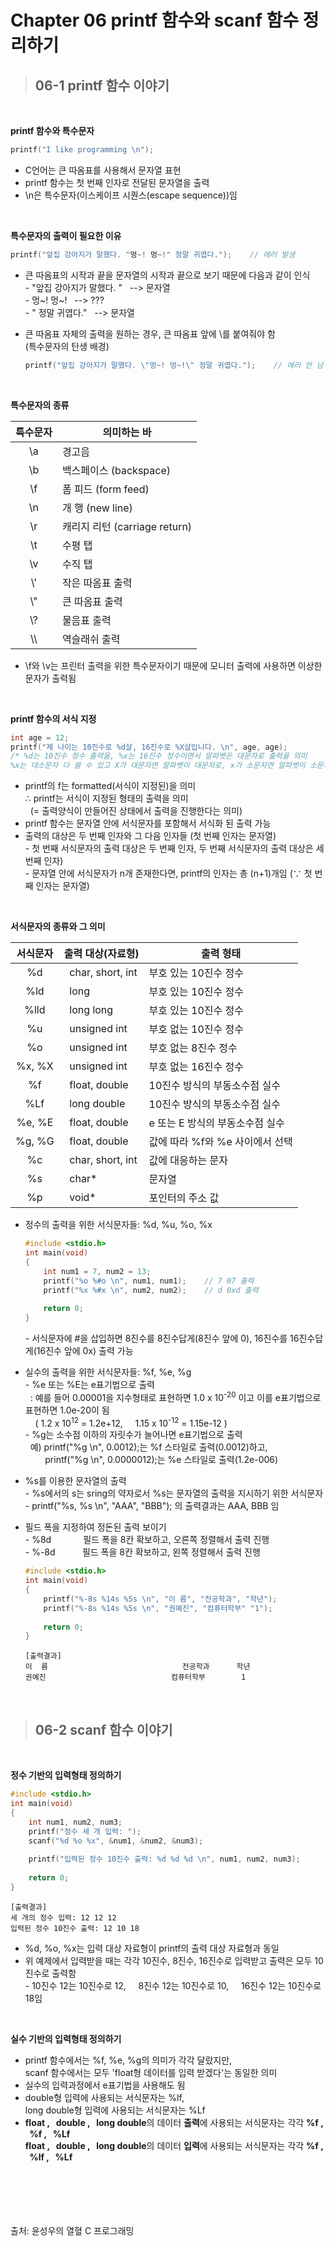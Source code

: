 # **Chapter 06 printf 함수와 scanf 함수 정리하기**
> ## 06-1 printf 함수 이야기

<br>

**printf 함수와 특수문자**

```c
printf("I like programming \n");
```

* C언어는 큰 따옴표를 사용해서 문자열 표현
* printf 함수는 첫 번째 인자로 전달된 문자열을 출력
* \\n은 특수문자(이스케이프 시퀀스(escape sequence))임

<br>

**특수문자의 출력이 필요한 이유**

```c
printf("앞집 강아지가 말했다. "멍~! 멍~!" 정말 귀엽다.");    // 에러 발생
```

* 큰 따옴표의 시작과 끝을 문자열의 시작과 끝으로 보기 때문에 다음과 같이 인식  
\- "앞집 강아지가 말했다. " &nbsp; --> 문자열  
\- 멍~! 멍~! &nbsp; --> ???  
\- " 정말 귀엽다." &nbsp; --> 문자열
* 큰 따옴표 자체의 출력을 원하는 경우, 큰 따옴표 앞에 \\를 붙여줘야 함  
(특수문자의 탄생 배경)  
    
    ```c
    printf("앞집 강아지가 말했다. \"멍~! 멍~!\" 정말 귀엽다.");    // 에러 안 남​
    ```

<br>

**특수문자의 종류**

| 특수문자 | 의미하는 바 |
| :---: | --- |
| \\a | 경고음 |
| \\b | 백스페이스 (backspace) |
| \\f | 폼 피드 (form feed) |
| \\n | 개 행 (new line) |
| \\r | 캐리지 리턴 (carriage return) |
| \\t | 수평 탭 |
| \\v | 수직 탭 |
| \\' | 작은 따옴표 출력 |
| \\" | 큰 따옴표 출력 |
| \\? | 물음표 출력 |
| \\\\ | 역슬래쉬 출력 |

* \\f와 \\v는 프린터 출력을 위한 특수문자이기 때문에 모니터 출력에 사용하면 이상한 문자가 출력됨

<br>

**printf 함수의 서식 지정**

```c
int age = 12;
printf("제 나이는 10진수로 %d살, 16진수로 %X살입니다. \n", age, age);
/* %d는 10진수 정수 출력을, %x는 16진수 정수이면서 알파벳은 대문자로 출력을 의미
%x는 대소문자 다 쓸 수 있고 X가 대문자면 알파벳이 대문자로, x가 소문자면 알파벳이 소문자로 출력됨 */
```

* printf의 f는 formatted(서식이 지정된)을 의미  
∴ printf는 서식이 지정된 형태의 출력을 의미  
&nbsp; (= 출력양식이 만들어진 상태에서 출력을 진행한다는 의미)
* printf 함수는 문자열 안에 서식문자를 포함해서 서식화 된 출력 가능
* 출력의 대상은 두 번째 인자와 그 다음 인자들 (첫 번째 인자는 문자열)  
\- 첫 번째 서식문자의 출력 대상은 두 번째 인자, 두 번째 서식문자의 출력 대상은 세 번째 인자)  
\- 문자열 안에 서식문자가 n개 존재한다면, printf의 인자는 총 (n+1)개임 (∵ 첫 번째 인자는 문자열)

<br>

**서식문자의 종류와 그 의미**

| 서식문자 | 출력 대상(자료형) | 출력 형태 |
| :---: | --- | --- |
| %d | &nbsp; char, short, int | 부호 있는 10진수 정수 |
| %ld | &nbsp; long | 부호 있는 10진수 정수 |
| %lld | &nbsp; long long | 부호 있는 10진수 정수 |
| %u | &nbsp; unsigned int | 부호 없는 10진수 정수 |
| %o | &nbsp; unsigned int | 부호 없는 8진수 정수 |
| %x, %X | &nbsp; unsigned int | 부호 없는 16진수 정수 |
| %f | &nbsp; float, double | 10진수 방식의 부동소수점 실수 |
| %Lf | &nbsp; long double | 10진수 방식의 부동소수점 실수 |
| %e, %E | &nbsp; float, double | e 또는 E 방식의 부동소수점 실수 |
| %g, %G | &nbsp; float, double | 값에 따라 %f와 %e 사이에서 선택 |
| %c | &nbsp; char, short, int | 값에 대응하는 문자 |
| %s | &nbsp; char\* | 문자열 |
|  %p | &nbsp; void\* | 포인터의 주소 값 |

* 정수의 출력을 위한 서식문자들: %d, %u, %o, %x  
    
    ```c
    #include <stdio.h>
    int main(void)
    {
        int num1 = 7, num2 = 13;
        printf("%o %#o \n", num1, num1);    // 7 07 출력
        printf("%x %#x \n", num2, num2);    // d 0xd 출력
        
        return 0;
    }
    ```
    
    \- 서식문자에 #을 삽입하면 8진수를 8진수답게(8진수 앞에 0), 16진수를 16진수답게(16진수 앞에 0x) 출력 가능
* 실수의 출력을 위한 서식문자들: %f, %e, %g  
\- %e 또는 %E는 e표기법으로 출력  
&nbsp; : 예를 들어 0.00001을 지수형태로 표현하면 1.0 x 10<sup>-20</sup> 이고 이를 e표기법으로 표현하면 1.0e-20이 됨  
&nbsp; &nbsp; ( 1.2 x 10<sup>12</sup> = 1.2e+12, &nbsp; &nbsp; 1.15 x 10<sup>-12</sup> = 1.15e-12 )  
\- %g는 소수점 이하의 자릿수가 늘어나면 e표기법으로 출력  
&nbsp; 예) printf("%g \\n", 0.0012);는 %f 스타일로 출력(0.0012)하고,  
&nbsp; &nbsp; &nbsp; &nbsp; printf("%g \\n", 0.0000012);는 %e 스타일로 출력(1.2e-006)
* %s를 이용한 문자열의 출력  
\- %s에서의 s는 sring의 약자로서 %s는 문자열의 출력을 지시하기 위한 서식문자  
\- printf("%s, %s \\n", "AAA", "BBB"); 의 출력결과는 AAA, BBB 임
* 필드 폭을 지정하여 정돈된 출력 보이기  
\- %8d &nbsp; &nbsp; &nbsp; &nbsp; &nbsp; &nbsp; 필드 폭을 8칸 확보하고, 오른쪽 정렬해서 출력 진행  
\- %-8d &nbsp; &nbsp; &nbsp; &nbsp; &nbsp; 필드 폭을 8칸 확보하고, 왼쪽 정렬해서 출력 진행  

    ```c
    #include <stdio.h>
    int main(void)
    {
        printf("%-8s %14s %5s \n", "이 름", "전공학과", "학년");
        printf("%-8s %14s %5s \n", "권예진", "컴퓨터학부" "1");
        
        return 0;
    }
    ```
    ```
    [출력결과]
    이  름                              전공학과      학년
    권예진                            컴퓨터학부        1
    ```

<br>

> ## 06-2 scanf 함수 이야기

<br>

**정수 기반의 입력형태 정의하기**

```c
#include <stdio.h>
int main(void)
{
    int num1, num2, num3;
    printf("정수 세 개 입력: ");
    scanf("%d %o %x", &num1, &num2, &num3);
    
    printf("입력된 정수 10진수 출력: %d %d %d \n", num1, num2, num3);
    
    return 0;
}
```
```
[출력결과]  
세 개의 정수 입력: 12 12 12  
입력된 정수 10진수 출력: 12 10 18
```
* %d, %o, %x는 입력 대상 자료형이 printf의 출력 대상 자료형과 동일
* 위 예제에서 입력받을 때는 각각 10진수, 8진수, 16진수로 입력받고 출력은 모두 10진수로 출력함  
\- 10진수 12는 10진수로 12, &nbsp; &nbsp; 8진수 12는 10진수로 10, &nbsp; &nbsp; 16진수 12는 10진수로 18임

<br>

**실수 기반의 입력형태 정의하기**
* printf 함수에서는 %f, %e, %g의 의미가 각각 달랐지만,  
scanf 함수에서는 모두 'float형 데이터를 입력 받겠다'는 동일한 의미
* 실수의 입력과정에서 e표기법을 사용해도 됨
* double형 입력에 사용되는 서식문자는 %lf, <br> long double형 입력에 사용되는 서식문자는 %Lf
* **float , &nbsp; double , &nbsp; long double**의 데이터 **출력**에 사용되는 서식문자는 각각 **%f , &nbsp; %f , &nbsp; %Lf** <br> **float , &nbsp; double , &nbsp; long double**의 데이터 **입력**에 사용되는 서식문자는 각각 **%f , &nbsp; %lf , &nbsp; %Lf**

<br>
<br>
<br>
<br>
<br>
출처: 윤성우의 열혈 C 프로그래밍
